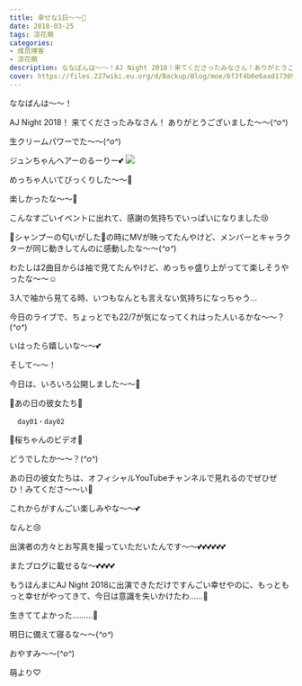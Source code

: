```yaml
---
title: 幸せな1日〜〜🎈
date: 2018-03-25
tags: 涼花萌
categories: 
- 成员博客
- 涼花萌
description: ななばんは〜〜！AJ Night 2018！来てくださったみなさん！ありがとうございました〜〜(*^o^*)生クリームパワーでた〜〜(*^o^*)ジュンちゃんヘアーのる...
cover: https://files.227wiki.eu.org/d/Backup/Blog/moe/6f3f4b0e6aad173099c2e9790958d.jpg 
---
```







ななばんは〜〜！




AJ Night 2018！
来てくださったみなさん！
ありがとうございました〜〜(*^o^*)






生クリームパワーでた〜〜(*^o^*)








ジュンちゃんヘアーのるーりー💕
![](https://files.227wiki.eu.org/d/Backup/Blog/moe/6f3f4b0e6aad173099c2e9790958d.jpg)








めっちゃ人いてびっくりした〜〜🤗



楽しかったな〜〜🤗







こんなすごいイベントに出れて、感謝の気持ちでいっぱいになりました😢






🌸シャンプーの匂いがした🌸の時にMVが映ってたんやけど、メンバーとキャラクターが同じ動きしてんのに感動したな〜〜(*^o^*)












わたしは2曲目からは袖で見てたんやけど、めっちゃ盛り上がってて楽しそうやったな〜〜☺️








3人で袖から見てる時、いつもなんとも言えない気持ちになっちゃう…












今日のライブで、ちょっとでも22/7が気になってくれはった人いるかな〜〜？(*^o^*)






いはったら嬉しいな〜〜💕

















そして〜〜！




今日は、いろいろ公開しました〜〜🌸






🌸あの日の彼女たち🌸

      day01・day02




🌸桜ちゃんのビデオ🌸






どうでしたか〜〜？(*^o^*)






あの日の彼女たちは、オフィシャルYouTubeチャンネルで見れるのでぜひぜひ！みてくださ〜〜い🤗






これからがすんごい楽しみやな〜〜💕












なんと😢



出演者の方々とお写真を撮っていただいたんです〜〜💕💕💕💕💕💕





またブログに載せるな〜💕💕💕💕





もうほんまにAJ Night 2018に出演できただけですんごい幸せやのに、もっともっと幸せがやってきて、今日は意識を失いかけたわ……💓




生きててよかった………💓













明日に備えて寝るな〜〜(*^o^*)





おやすみ〜〜(*^o^*)





萌より♡


